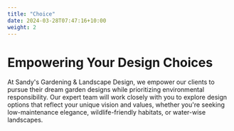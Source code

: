 ```yaml
---
title: "Choice"
date: 2024-03-28T07:47:16+10:00
weight: 2
---
```


# Empowering Your Design Choices

At Sandy's Gardening & Landscape Design, we empower our clients to pursue their dream garden designs while prioritizing environmental responsibility. Our expert team will work closely with you to explore design options that reflect your unique vision and values, whether you're seeking low-maintenance elegance, wildlife-friendly habitats, or water-wise landscapes.